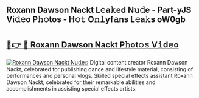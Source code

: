 ## Roxann Dawson Nackt L𝚎a𝚔ed N𝚞𝚍e - Part-yJS Vi𝚍𝚎o P𝚑𝚘tos - H𝚘𝚝 O𝚗𝚕yf𝚊ns L𝚎a𝚔s oW0gb

# <h2><a href="http://kf53kr1.oniu.top/?m=Roxann+Dawson+Nackt">🔗👉 🔴 Roxann Dawson Nackt P𝚑ot𝚘𝚜 V𝚒d𝚎o</a></h2>

[![Roxann Dawson Nackt Nu𝚍e𝚜](https://i.imgur.com/0qMVB7G.gif)](http://kf53kr1.oniu.top/?m=Roxann+Dawson+Nackt)
Digital content creator Roxann Dawson Nackt, celebrated for publishing dance and lifestyle material, consisting of performances and personal vlogs. Skilled special effects assistant Roxann Dawson Nackt, celebrated for their remarkable abilities and accomplishments in assisting special effects artists.  
